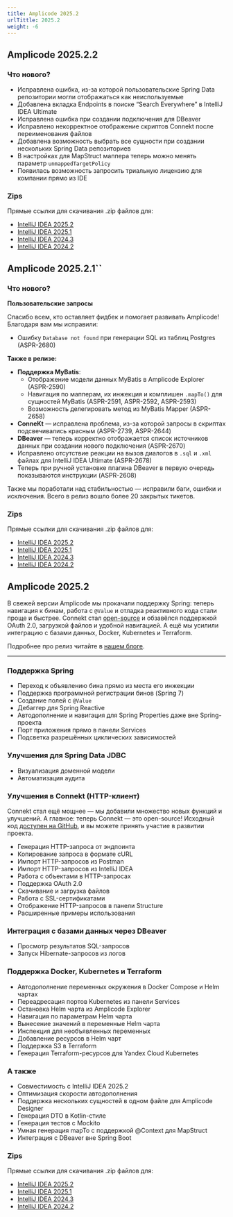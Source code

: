 ```yaml
---
title: Amplicode 2025.2
urlTittle: 2025.2
weight: -6
---
```


## Amplicode 2025.2.2

### Что нового?

* Исправлена ошибка, из-за которой пользовательские Spring Data репозитории могли отображаться как неиспользуемые
* Добавлена вкладка Endpoints в поиске “Search Everywhere” в IntelliJ IDEA Ultimate
* Исправлена ошибка при создании подключения для DBeaver
* Исправлено некорректное отображение скриптов Connekt после переименования файлов
* Добавлена возможность выбрать все сущности при создании нескольких Spring Data репозиториев
* В настройках для MapStruct маппера теперь можно менять параметр `unmappedTargetPolicy`
* Появилась возможность запросить триальную лицензию для компании прямо из IDE

### Zips

Прямые ссылки для скачивания .zip файлов для:

* [IntelliJ IDEA 2025.2](https://amplicode.ru/Amplicode/amplicode-2025.2.2-252.zip)
* [IntelliJ IDEA 2025.1](https://amplicode.ru/Amplicode/amplicode-2025.2.2-251.zip)
* [IntelliJ IDEA 2024.3](https://amplicode.ru/Amplicode/amplicode-2025.2.2-243.zip)
* [IntelliJ IDEA 2024.2](https://amplicode.ru/Amplicode/amplicode-2025.2.2-242.zip)

## Amplicode 2025.2.1``

### Что нового?

**Пользовательские запросы**

Спасибо всем, кто оставляет фидбек и помогает развивать Amplicode! Благодаря вам мы исправили:

* Ошибку `Database not found` при генерации SQL из таблиц Postgres (ASPR-2680)

**Также в релизе:**
* **Поддержка MyBatis**:
  * Отображение модели данных MyBatis в Amplicode Explorer (ASPR-2590)
  * Навигация по мапперам, их инжекция и комплишен `.mapTo()` для сущностей MyBatis (ASPR-2591, ASPR-2592, ASPR-2593)
  * Возможность делегировать метод из MyBatis Mapper (ASPR-2658)
* **ConneKt** — исправлена проблема, из-за которой запросы в скриптах подсвечивались красным (ASPR-2739, ASPR-2644)
* **DBeaver** — теперь корректно отображается список источников данных при создании нового подключения (ASPR-2670)
* Исправлено отсутствие реакции на вызов диалогов в `.sql` и `.xml` файлах для IntelliJ IDEA Ultimate (ASPR-2678)
* Теперь при ручной установке плагина DBeaver в первую очередь показываются инструкции (ASPR-2608)

Также мы поработали над стабильностью — исправили баги, ошибки и исключения. Всего в релиз вошло более 20 закрытых
тикетов.

### Zips

Прямые ссылки для скачивания .zip файлов для:

* [IntelliJ IDEA 2025.2](https://amplicode.ru/Amplicode/amplicode-2025.2.1-252.zip)
* [IntelliJ IDEA 2025.1](https://amplicode.ru/Amplicode/amplicode-2025.2.1-251.zip)
* [IntelliJ IDEA 2024.3](https://amplicode.ru/Amplicode/amplicode-2025.2.1-243.zip)
* [IntelliJ IDEA 2024.2](https://amplicode.ru/Amplicode/amplicode-2025.2.1-242.zip)

## Amplicode 2025.2

В свежей версии Amplicode мы прокачали поддержку Spring: теперь навигация к бинам, работа с `@Value` и отладка реактивного кода стали проще и быстрее. Connekt стал [open-source](https://github.com/Amplicode/connekt) и обзавёлся поддержкой OAuth 2.0, загрузкой файлов и удобной навигацией. А ещё мы усилили интеграцию с базами данных, Docker, Kubernetes и Terraform.

Подробнее про релиз читайте в [нашем блоге](https://amplicode.ru/blog/amplicode-2025-2/).

---

### Поддержка Spring

- Переход к объявлению бина прямо из места его инжекции
- Поддержка программной регистрации бинов (Spring 7)
- Создание полей с `@Value`
- Дебаггер для Spring Reactive  
- Автодополнение и навигация для Spring Properties даже вне Spring-проекта  
- Порт приложения прямо в панели Services
- Подсветка разрешённых циклических зависимостей

### Улучшения для Spring Data JDBC

- Визуализация доменной модели  
- Автоматизация аудита

### Улучшения в Connekt (HTTP-клиент)

Connekt стал ещё мощнее — мы добавили множество новых функций и улучшений. А главное: теперь Connekt — это open-source! Исходный код [доступен на GitHub](https://github.com/Amplicode/connekt), и вы можете принять участие в развитии проекта.  

- Генерация HTTP-запроса от эндпоинта  
- Копирование запроса в формате cURL  
- Импорт HTTP-запросов из Postman  
- Импорт HTTP-запросов из IntelliJ IDEA  
- Работа с объектами в HTTP-запросах  
- Поддержка OAuth 2.0  
- Скачивание и загрузка файлов  
- Работа с SSL-сертификатами  
- Отображение HTTP-запросов в панели Structure  
- Расширенные примеры использования

### Интеграция с базами данных через DBeaver

- Просмотр результатов SQL-запросов  
- Запуск Hibernate-запросов из логов

### Поддержка Docker, Kubernetes и Terraform

- Автодополнение переменных окружения в Docker Compose и Helm чартах  
- Переадресация портов Kubernetes из панели Services  
- Остановка Helm чарта из Amplicode Explorer  
- Навигация по параметрам Helm чарта  
- Вынесение значений в переменные Helm чарта  
- Инспекция для необъявленных переменных  
- Добавление ресурсов в Helm чарт  
- Поддержка S3 в Terraform  
- Генерация Terraform-ресурсов для Yandex Cloud Kubernetes

### А также

- Совместимость с IntelliJ IDEA 2025.2  
- Оптимизация скорости автодополнения  
- Поддержка нескольких сущностей в одном файле для Amplicode Designer  
- Генерация DTO в Kotlin-стиле  
- Генерация тестов с Mockito  
- Умная генерация mapTo с поддержкой @Context для MapStruct  
- Интеграция с DBeaver вне Spring Boot

### Zips

Прямые ссылки для скачивания .zip файлов для:

* [IntelliJ IDEA 2025.2](https://amplicode.ru/Amplicode/amplicode-2025.2.0.1-252.zip)
* [IntelliJ IDEA 2025.1](https://amplicode.ru/Amplicode/amplicode-2025.2.0.1-251.zip)
* [IntelliJ IDEA 2024.3](https://amplicode.ru/Amplicode/amplicode-2025.2.0.1-243.zip)
* [IntelliJ IDEA 2024.2](https://amplicode.ru/Amplicode/amplicode-2025.2.0.1-242.zip)

